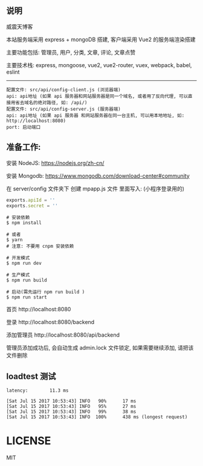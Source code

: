 ## 说明

威震天博客

本站服务端采用 express + mongoDB 搭建, 客户端采用 Vue2 的服务端渲染搭建

主要功能包括: 管理员, 用户, 分类, 文章, 评论, 文章点赞

主要技术栈: express, mongoose, vue2, vue2-router, vuex, webpack, babel, eslint

---

```
配置文件: src/api/config-client.js (浏览器端)
api: api地址 (如果 api 服务器和网站服务器是同一个域名, 或者用了反向代理, 可以直接用省去域名的绝对路径, 如: /api/)
配置文件: src/api/config-server.js (服务器端)
api: api地址 (如果 api 服务器 和网站服务器在同一台主机, 可以用本地地址, 如: http://localhost:8080)
port: 启动端口
```

## 准备工作:

安装 NodeJS:
https://nodejs.org/zh-cn/

安装 Mongodb:
https://www.mongodb.com/download-center#community

在 server/config 文件夹下 创建 mpapp.js 文件
里面写入: (小程序登录用的)

```javascript
exports.apiId = ''
exports.secret = ''
```

```shell
# 安装依赖
$ npm install

# 或者
$ yarn
# 注意: 不要用 cnpm 安装依赖

# 开发模式
$ npm run dev

# 生产模式
$ npm run build

# 启动(需先运行 npm run build )
$ npm run start
```

首页
http://localhost:8080

登录
http://localhost:8080/backend

添加管理员
http://localhost:8080/api/backend

管理员添加成功后, 会自动生成 admin.lock 文件锁定, 如果需要继续添加, 请把该文件删除

## loadtest 测试

```
latency:        11.3 ms

[Sat Jul 15 2017 10:53:43] INFO   90%      17 ms
[Sat Jul 15 2017 10:53:43] INFO   95%      27 ms
[Sat Jul 15 2017 10:53:43] INFO   99%      38 ms
[Sat Jul 15 2017 10:53:43] INFO  100%      438 ms (longest request)
```

# LICENSE

MIT
